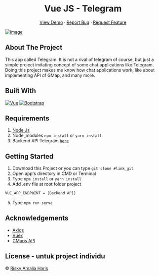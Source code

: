 <h1 align='center'>Vue JS - Telegram</h1>
  <p align="center">
    <a href="link_deploy">View Demo</a>
    ·
    <a href="https://github.com/riskyamaliaharis/FE-Telegram/blob/main/App's%20view.JPG">Report Bug</a>
    ·
    <a href="https://github.com/riskyamaliaharis/FE-Telegram/blob/main/App's%20view.JPG">Request Feature</a>
  </p>

[![image](https://www.linkpicture.com/q/Chat-App.jpg)](https://www.linkpicture.com/view.php?img=LPic600fc85c600fe484930386)

## About The Project

This app called Telegram. It is not a rival of telegram of course, but just a simple project imitating concept of some chat applications like Telegram. Doing this project makes me know how chat applications work, like about implementing API of GMap, and many more.

## Built With

[![Vue](https://img.shields.io/badge/Vue-v2.6.11-green)](https://github.com/vuejs/vue)
[![Bootstrap](https://img.shields.io/badge/Bootstrap-v4.5.x-blue)](https://github.com/bootstrap-vue/bootstrap-vue)

## Requirements

1. <a href="https://nodejs.org/en/download/">Node Js</a>
2. Node_modules `npm install` or `yarn install`
3. Backend API Telegram [`here`](https://github.com/riskyamaliaharis/FE-Telegram.git)

## Getting Started

1. Download this Project or you can type `git clone #link_git`
2. Open app's directory in CMD or Terminal
3. Type `npm install` or `yarn install`
4. Add .env file at root folder project

```sh
VUE_APP_ENDPOINT = [Backend API]
```

5. Type `npm run serve`

## Acknowledgements

- [Axios](https://www.npmjs.com/package/axios)
- [Vuex](https://vuex.vuejs.org/)
- [GMaps API](https://developers.google.com/maps/documentation/javascript/overview)

## License - untuk project individu

© [Risky Amalia Haris](https://github.com/riskyamaliaharis)
